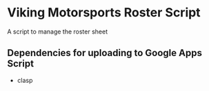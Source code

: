 # Viking Motorsports Roster Script

A script to manage the roster sheet

## Dependencies for uploading to Google Apps Script
- clasp